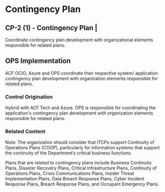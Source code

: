# Contingency Plan
## CP-2 (1) - Contingency Plan |

Coordinate contingency plan development with organizational elements responsible for related plans.

## OPS Implementation

ACF OCIO, Azure and OPS coordinate their respective system/ application contingency plan development with organization elements responsible for related plans.


### Control Origination

Hybrid with ACF Tech and Azure. OPS is responsible for coordinating the application's contingency plan development with organization elements responsible for related plans.

### Related Content

Note: The organization should consider that ITCPs support Continuity of Operations Plans (COOP), particularly for information systems that support the continuity of the Department’s critical business functions.

Plans that are related to contingency plans include Business Continuity Plans, Disaster Recovery Plans, Critical Infrastructure Plans, Continuity of Operations Plans, Crisis Communications Plans, Insider Threat Implementation Plans, Data Breach Response Plans, Cyber Incident Response Plans, Breach Response Plans, and Occupant Emergency Plans.
